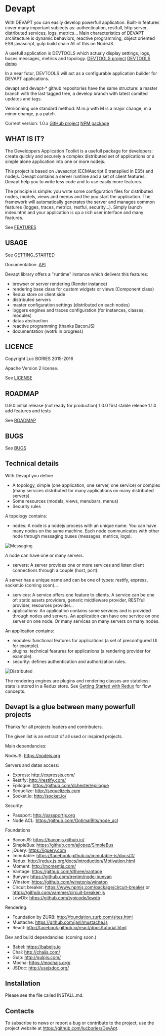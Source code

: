 # Devapt

With DEVAPT you can easily develop powerfull application.
Built-in features cover many important subjects as: authentication, restfull, http server, distributed services, logs, metrics...
Main characteristics of DEVAPT architecture is dynamic behaviors, reactive programming, object oriented ES6 javascript, gulp build chain
All of this on NodeJS.

A usefull application is DEVTOOLS which actualy display settings, logs, buses messages, metrics and topology.
[DEVTOOLS project](https://github.com/lucbories/devapt-devtools/)
[DEVTOOLS demo](http://vps300527.ovh.net:8080/devtools/metrics)


In a near futur, DEVTOOLS will act as a configurable application builder for DEVAPT applications.

devapt and devapt-* github repositories have the same structure: a master branch with the last tagged tree, a develop branch with latest comited updates and tags.

Versionning use standard method: M.m.p with M is a major change, m a minor change, p a patch.


Current version: 1.0.x
[GitHub project](https://github.com/lucbories/devapt)
[NPM package](https://www.npmjs.com/package/devapt)



## WHAT IS IT?

The Developpers Application Toolkit is a usefull package for developers:
create quickly and securely a complex distributed set of applications or a simple alone application into one or more nodejs.

This project is based on Javascript (ECMAscript 6 transpiled in ES5) and nodejs.
Devapt contains a server runtime and a set of client features.
Devapt help you to write less code and to use easily more features.

The principle is simple: you write some configuration files for distributed nodes, models, views and menus and the you start the application.
The framework will automatically generates the server and manages common features (logges, traces, metrics, restful, security...).
Simply launch index.html and your application is up a rich user interface and many features.

See [FEATURES](docs/FEATURES.md)



## USAGE

See [GETTING_STARTED](docs/GETTING_STARTED.md)

Documentation: [API](https://lucbories.github.io/api/index.html)

Devapt library offers a "runtime" instance which delivers this features:
* browser or server rendering (Render instance)
* rendering base class for custom widgets or views (Component class)
* Redux store on client side
* distributed servers
* master configuration settings (distributed on each nodes)
* loggers engines and traces configuration (for instances, classes, modules)
* datas abstraction
* reactive programming (thanks BaconJS)
* documentation (wotrk in progress)



## LICENCE

Copyright Luc BORIES 2015-2016

Apache Version 2 license.

See [LICENSE](LICENSE)



## ROADMAP
0.9.0   initial release (not ready for production)
1.0.0   first stable release
1.1.0   add features and tests

See [ROADMAP](docs/ROADMAP.md)



## BUGS

See [BUGS](https://github.com/lucbories/Devapt/issues)



## Technical details

With Devapt you define 
* A topology, simple (one application, one server, one service) or complex (many services distributed for many applications on many distributed servers).
* Some resources (models, views, menubars, menus)
* Security rules

A topology contains:
* nodes: A node is a nodejs process with an unique name. You can have many nodes on the same machine.
Each node communicates with other node through messaging buses (messages, metrics, logs).

![Messaging](docs/features/Buses.png)


A node can have one or many servers.
* servers: A server provides one or more services and listen client connections through a couple (host, port).

A server has a unique name and can be one of types: restify, express, socket.io (coming soon)...
* services: A service offers one feature to clients. A service can be one of: static assets providers, generic middleware provider, RESTfull provider, resources provider...
* applications: An application contains some services and is provided through nodes and servers.
An application can have one service on one server on one node.
Or many services on many servers on many nodes.

An application contains:
* modules: functional features for applications (a set of preconfigured UI for example).
* plugins: technical fearures for applications (a rendering provider for example).
* security: defines authentication and authorization rules.

![Distributed](docs/features/Host.png)


The rendering engines are plugins and rendering classes are stateless: state is stored in a Redux store.
See [Getting Started with Redux](https://egghead.io/series/getting-started-with-redux) for flow concepts.



## Devapt is a glue between many powerfull projects
Thanks for all projects leaders and contributers.

The given list is an extract of all used or inspired projects.


Main dependancies:

NodeJS: https://nodejs.org

Servers and datas access:
* Express: http://expressjs.com/
* Restify: http://restify.com/
* Epilogue: https://github.com/dchester/epilogue
* Sequelize: http://sequelizejs.com
* Socket.io: http://socket.io/

Security:
* Passport: http://passportjs.org
* Node ACL: https://github.com/OptimalBits/node_acl

Foundations
* BaconJS: https://baconjs.github.io/
* SimpleBus: https://github.com/ajlopez/SimpleBus
* jQuery: https://jquery.com
* Immutable: https://facebook.github.io/immutable-js/docs/#/
* Redux: http://redux.js.org/docs/introduction/Motivation.html
* Moment: http://momentjs.com/
* Vantage: https://github.com/dthree/vantage
* Bunyan: https://github.com/trentm/node-bunyan
* Winston: https://github.com/winstonjs/winston
* Circuit breaker: https://www.npmjs.com/package/circuit-breaker or https://github.com/yammer/circuit-breaker-js
* LowDb: https://github.com/typicode/lowdb

Rendering:
* Foundation by ZURB: http://foundation.zurb.com/sites.html
* Mustache: https://github.com/janl/mustache.js
* React: http://facebook.github.io/react/docs/tutorial.html



Dev and build dependancies: (coming soon.)
* Babel: https://babeljs.io
* Chai: http://chaijs.com/
* Gulp: http://gulpjs.com/
* Mocha: https://mochajs.org/
* JSDoc: http://usejsdoc.org/



Installation
------------

Please see the file called INSTALL.md.



Contacts
--------

To subscribe to news or report a bug or contribute to the project, use the project website at https://github.com/lucbories/DevApt.

